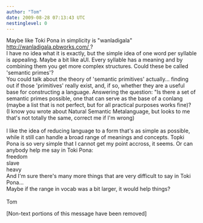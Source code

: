 ```yaml
---
author: "Tom"
date: 2009-08-28 07:13:43 UTC
nestinglevel: 0
---
```

Maybe like Toki Pona in simplicity is "wanladigala" http://wanladigala.pbworks.com/ ?  
I have no idea what it is exactly, but the simple idea of one word per syllable is appealing. Maybe a bit like aUI. Every syllable has a meaning and by combining them you get more complex structures. Could these be called 'semantic primes'?  
You could talk about the theory of 'semantic primitives' actually... finding out if those 'primitives' really exist, and, if so, whether they are a useful base for constructing a language. Answering the question: "Is there a set of semantic primes possible, one that can serve as the base of a conlang (maybe a list that is not perfect, but for all practical purposes works fine)?  
(I know you wrote about Natural Semantic Metalanguage, but looks to me that's not totally the same, correct me if I'm wrong)  
   
I like the idea of reducing language to a form that's as simple as possible, while it still can handle a broad range of meanings and concepts. Topki Pona is so very simple that I cannot get my point accross, it seems. Or can anybody help me say in Toki Pona:  
freedom  
slave  
heavy  
And I'm sure there's many more things that are very difficult to say in Toki Pona...  
Maybe if the range in vocab was a bit larger, it would help things?  
   
Tom  
  
  
  
  
\[Non-text portions of this message have been removed\]